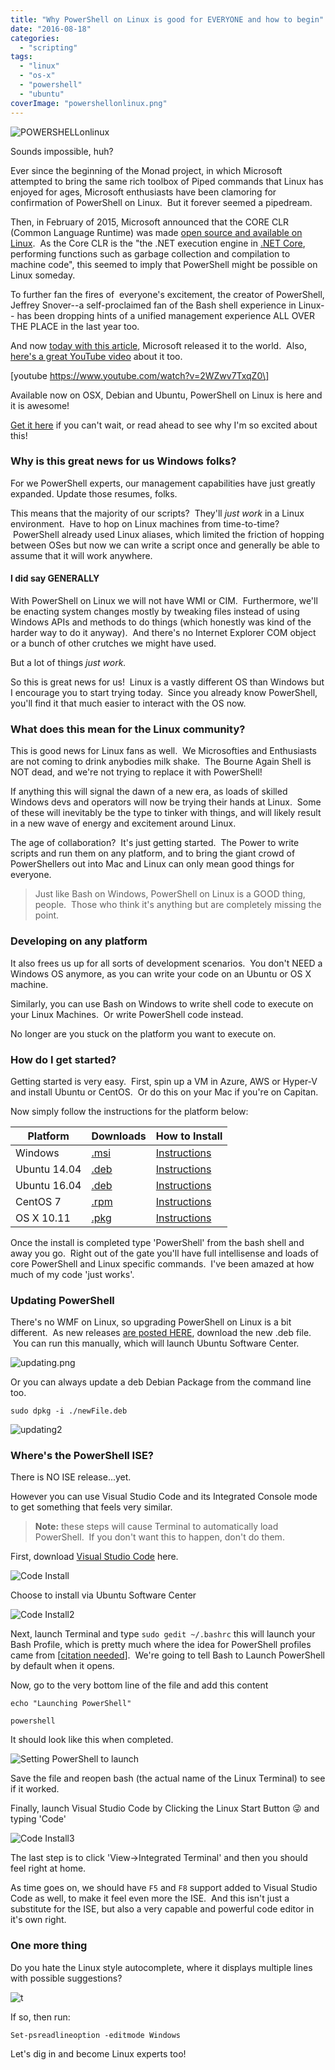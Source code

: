 ```yaml
---
title: "Why PowerShell on Linux is good for EVERYONE and how to begin"
date: "2016-08-18"
categories: 
  - "scripting"
tags: 
  - "linux"
  - "os-x"
  - "powershell"
  - "ubuntu"
coverImage: "powershellonlinux.png"
---
```


![POWERSHELLonlinux](images/powershellonlinux.png)

Sounds impossible, huh?

Ever since the beginning of the Monad project, in which Microsoft attempted to bring the same rich toolbox of Piped commands that Linux has enjoyed for ages, Microsoft enthusiasts have been clamoring for confirmation of PowerShell on Linux.  But it forever seemed a pipedream.

Then, in February of 2015, Microsoft announced that the CORE CLR (Common Language Runtime) was made [open source and available on Linux](https://blogs.msdn.microsoft.com/dotnet/2015/02/03/coreclr-is-now-open-source/).  As the Core CLR is the "the .NET execution engine in [.NET Core](http://blogs.msdn.com/b/dotnet/archive/2014/12/04/introducing-net-core.aspx), performing functions such as garbage collection and compilation to machine code", this seemed to imply that PowerShell might be possible on Linux someday.

To further fan the fires of  everyone's excitement, the creator of PowerShell, Jeffrey Snover--a self-proclaimed fan of the Bash shell experience in Linux-- has been dropping hints of a unified management experience ALL OVER THE PLACE in the last year too.

And now [today with this article](https://azure.microsoft.com/en-us/blog/powershell-is-open-sourced-and-is-available-on-linux/), Microsoft released it to the world.  Also, [here's a great YouTube video](https://www.youtube.com/watch?v=2WZwv7TxqZ0) about it too.

\[youtube https://www.youtube.com/watch?v=2WZwv7TxqZ0\]

Available now on OSX, Debian and Ubuntu, PowerShell on Linux is here and it is awesome!

[Get it here](https://github.com/PowerShell/PowerShell) if you can't wait, or read ahead to see why I'm so excited about this!

### Why is this great news for us Windows folks?

For we PowerShell experts, our management capabilities have just greatly expanded. Update those resumes, folks.

This means that the majority of our scripts?  They'll _just work_ in a Linux environment.  Have to hop on Linux machines from time-to-time?  PowerShell already used Linux aliases, which limited the friction of hopping between OSes but now we can write a script once and generally be able to assume that it will work anywhere.

#### I did say GENERALLY

With PowerShell on Linux we will not have WMI or CIM.  Furthermore, we'll be enacting system changes mostly by tweaking files instead of using Windows APIs and methods to do things (which honestly was kind of the harder way to do it anyway).  And there's no Internet Explorer COM object or a bunch of other crutches we might have used.

But a lot of things _just work._

So this is great news for us!  Linux is a vastly different OS than Windows but I encourage you to start trying today.  Since you already know PowerShell, you'll find it that much easier to interact with the OS now.

### What does this mean for the Linux community?

This is good news for Linux fans as well.  We Microsofties and Enthusiasts are not coming to drink anybodies milk shake.  The Bourne Again Shell is NOT dead, and we're not trying to replace it with PowerShell!

If anything this will signal the dawn of a new era, as loads of skilled Windows devs and operators will now be trying their hands at Linux.  Some of these will inevitably be the type to tinker with things, and will likely result in a new wave of energy and excitement around Linux.

The age of collaboration?  It's just getting started.  The Power to write scripts and run them on any platform, and to bring the giant crowd of PowerShellers out into Mac and Linux can only mean good things for everyone.

> Just like Bash on Windows, PowerShell on Linux is a GOOD thing, people.  Those who think it's anything but are completely missing the point.

### Developing on any platform

It also frees us up for all sorts of development scenarios.  You don't NEED a Windows OS anymore, as you can write your code on an Ubuntu or OS X machine.

Similarly, you can use Bash on Windows to write shell code to execute on your Linux Machines.  Or write PowerShell code instead.

No longer are you stuck on the platform you want to execute on.

### How do I get started?

Getting started is very easy.  First, spin up a VM in Azure, AWS or Hyper-V and install Ubuntu or CentOS.  Or do this on your Mac if you're on Capitan.

Now simply follow the instructions for the platform below:

| Platform | Downloads | How to Install |
| --- | --- | --- |
| Windows | [.msi](https://github.com/PowerShell/PowerShell/releases/download/v6.0.0-alpha.8/PowerShell_6.0.0.8.msi) | [Instructions](https://github.com/PowerShell/PowerShell/blob/master/docs/installation/windows.md#msi) |
| Ubuntu 14.04 | [.deb](https://github.com/PowerShell/PowerShell/releases/download/v6.0.0-alpha.8/powershell_6.0.0-alpha.8-1_amd64-ubuntu.14.04-x64.deb) | [Instructions](https://github.com/PowerShell/PowerShell/blob/master/docs/installation/linux.md#ubuntu-1404) |
| Ubuntu 16.04 | [.deb](https://github.com/PowerShell/PowerShell/releases/download/v6.0.0-alpha.8/powershell_6.0.0-alpha.8-1_amd64-ubuntu.16.04-x64.deb) | [Instructions](https://github.com/PowerShell/PowerShell/blob/master/docs/installation/linux.md#ubuntu-1604) |
| CentOS 7 | [.rpm](https://github.com/PowerShell/PowerShell/releases/download/v6.0.0-alpha.8/powershell-6.0.0_alpha.8-1.x86_64-centos.7-x64.rpm) | [Instructions](https://github.com/PowerShell/PowerShell/blob/master/docs/installation/linux.md#centos-7) |
| OS X 10.11 | [.pkg](https://github.com/PowerShell/PowerShell/releases/download/v6.0.0-alpha.8/powershell-6.0.0-alpha.8-osx.10.11-x64.pkg) | [Instructions](https://github.com/PowerShell/PowerShell/blob/master/docs/installation/linux.md#os-x-1011) |

Once the install is completed type 'PowerShell' from the bash shell and away you go.  Right out of the gate you'll have full intellisense and loads of core PowerShell and Linux specific commands.  I've been amazed at how much of my code 'just works'.

### Updating PowerShell

There's no WMF on Linux, so upgrading PowerShell on Linux is a bit different.  As new releases [are posted HERE](https://github.com/PowerShell/PowerShell/releases), download the new .deb file.  You can run this manually, which will launch Ubuntu Software Center.

![updating.png](images/updating.png)

Or you can always update a deb Debian Package from the command line too.

`sudo dpkg -i ./newFile.deb`

![updating2](images/updating2.png)

### Where's the PowerShell ISE?

There is NO ISE release...yet.

However you can use Visual Studio Code and its Integrated Console mode to get something that feels very similar.

> **Note:** these steps will cause Terminal to automatically load PowerShell.  If you don't want this to happen, don't do them.

First, download [Visual Studio Code](https://code.visualstudio.com) here.

![Code Install](images/code-install.png)

Choose to install via Ubuntu Software Center

![Code Install2](images/code-install2.png)

Next, launch Terminal and type `sudo gedit ~/.bashrc` this will launch your Bash Profile, which is pretty much where the idea for PowerShell profiles came from \[[citation needed](https://xkcd.com/285/)\].  We're going to tell Bash to Launch PowerShell by default when it opens.

Now, go to the very bottom line of the file and add this content

`echo "Launching PowerShell"`

`powershell`

It should look like this when completed.

![Setting PowerShell to launch](images/setting-powershell-to-launch.png)

Save the file and reopen bash (the actual name of the Linux Terminal) to see if it worked.

Finally, launch Visual Studio Code by Clicking the Linux Start Button 😜 and typing 'Code'

![Code Install3](images/code-install3.png)

The last step is to click 'View->Integrated Terminal' and then you should feel right at home.



As time goes on, we should have `F5` and `F8` support added to Visual Studio Code as well, to make it feel even more the ISE.  And this isn't just a substitute for the ISE, but also a very capable and powerful code editor in it's own right.

### One more thing

Do you hate the Linux style autocomplete, where it displays multiple lines with possible suggestions?

![t](images/t.gif)

If so, then run:

`Set-psreadlineoption -editmode Windows`

Let's dig in and become Linux experts too!
